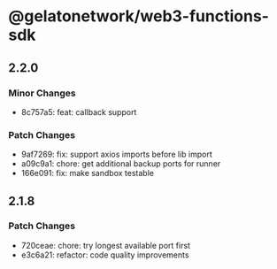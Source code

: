 # @gelatonetwork/web3-functions-sdk

## 2.2.0

### Minor Changes

- 8c757a5: feat: callback support

### Patch Changes

- 9af7269: fix: support axios imports before lib import
- a09c9a1: chore: get additional backup ports for runner
- 166e091: fix: make sandbox testable

## 2.1.8

### Patch Changes

- 720ceae: chore: try longest available port first
- e3c6a21: refactor: code quality improvements
